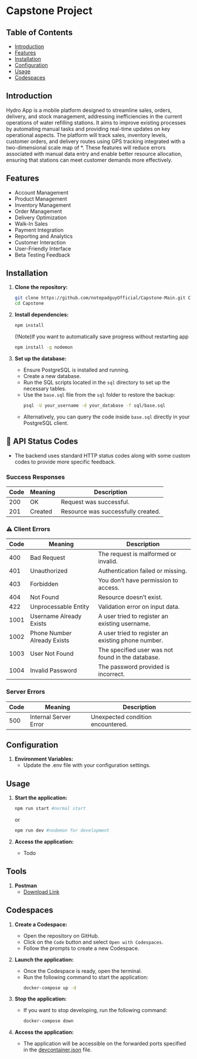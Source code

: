 # Capstone Project

## Table of Contents

- [Introduction](#introduction)
- [Features](#features)
- [Installation](#installation)
- [Configuration](#configuration)
- [Usage](#usage)
- [Codespaces](#codespaces)

## Introduction

Hydro App is a mobile platform designed to streamline sales, orders, delivery, and stock management, addressing inefficiencies in the current operations of water refilling stations. It aims to improve existing processes by automating manual tasks and providing real-time updates on key operational aspects. The platform will track sales, inventory levels, customer orders, and delivery routes using GPS tracking integrated with a two-dimensional scale map of *. These features will reduce errors associated with manual data entry and enable better resource allocation, ensuring that stations can meet customer demands more effectively.

## Features

- Account Management
- Product Management
- Inventory Management
- Order Management
- Delivery Optimization
- Walk-In Sales
- Payment Integration
- Reporting and Analytics
- Customer Interaction
- User-Friendly Interface
- Beta Testing Feedback

## Installation

1. **Clone the repository:**

   ```bash
   git clone https://github.com/notepadguyOfficial/Capstone-Main.git Capstone
   cd Capstone
   ```

2. **Install dependencies:**

    ```bash
    npm install
    ```

    (!Note)If you want to automatically save progress without restarting app
    ```bash
    npm install -g nodemon
    ```

3. **Set up the database:**
    - Ensure PostgreSQL is installed and running.
    - Create a new database.
    - Run the SQL scripts located in the `sql` directory to set up the necessary tables.
    - Use the `base.sql` file from the `sql` folder to restore the backup:
      ```bash
      psql -U your_username -d your_database -f sql/base.sql
      ```
    - Alternatively, you can query the code inside `base.sql` directly in your PostgreSQL client.

## 📘 API Status Codes
- The backend uses standard HTTP status codes along with some custom codes to provide more specific feedback.

### Success Responses

| Code | Meaning | Description |
|------|---------|-------------|
| 200  | OK      | Request was successful. |
| 201  | Created | Resource was successfully created. |

### ⚠️ Client Errors

| Code | Meaning                     | Description |
|------|-----------------------------|-------------|
| 400  | Bad Request                 | The request is malformed or invalid. |
| 401  | Unauthorized                | Authentication failed or missing. |
| 403  | Forbidden                   | You don’t have permission to access. |
| 404  | Not Found                   | Resource doesn’t exist. |
| 422  | Unprocessable Entity        | Validation error on input data. |
| 1001 | Username Already Exists     | A user tried to register an existing username. |
| 1002 | Phone Number Already Exists | A user tried to register an existing phone number. |
| 1003 | User Not Found              | The specified user was not found in the database. |
| 1004 | Invalid Password            | The password provided is incorrect. |

### Server Errors

| Code | Meaning               | Description                                |
|------|------------------------|--------------------------------------------|
| 500  | Internal Server Error | Unexpected condition encountered.          |

## Configuration

1. **Environment Variables:**
    - Update the .env file with your configuration settings.

## Usage

1. **Start the application:**
    ```bash
    npm run start #normal start
    ```
    or
    ```bash
    npm run dev #nodemon for development
    ```

2. **Access the application:**
    - Todo

## Tools
1. **Postman**
    - [Download Link](https://dl.pstmn.io/download/latest/win64)

## Codespaces

1. **Create a Codespace:**
   - Open the repository on GitHub.
   - Click on the `Code` button and select `Open with Codespaces`.
   - Follow the prompts to create a new Codespace.

2. **Launch the application:**
   - Once the Codespace is ready, open the terminal.
   - Run the following command to start the application:
     ```bash
     docker-compose up -d
     ```

3. **Stop the application:**
   - If you want to stop developing, run the following command:
     ```bash
     docker-compose down
     ```

4. **Access the application:**
   - The application will be accessible on the forwarded ports specified in the [devcontainer.json](http://_vscodecontentref_/1) file.